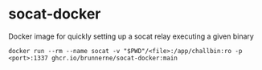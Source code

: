 # socat-docker
Docker image for quickly setting up a socat relay executing a given binary

`docker run --rm --name socat -v "$PWD"/<file>:/app/challbin:ro -p <port>:1337 ghcr.io/brunnerne/socat-docker:main`
